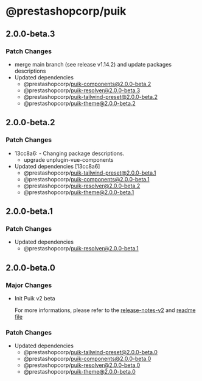 # @prestashopcorp/puik

## 2.0.0-beta.3

### Patch Changes

- merge main branch (see release v1.14.2) and update packages descriptions
- Updated dependencies
  - @prestashopcorp/puik-components@2.0.0-beta.2
  - @prestashopcorp/puik-resolver@2.0.0-beta.3
  - @prestashopcorp/puik-tailwind-preset@2.0.0-beta.2
  - @prestashopcorp/puik-theme@2.0.0-beta.2

## 2.0.0-beta.2

### Patch Changes

- 13cc8a6: - Changing package descriptions.
  - upgrade unplugin-vue-components
- Updated dependencies [13cc8a6]
  - @prestashopcorp/puik-tailwind-preset@2.0.0-beta.1
  - @prestashopcorp/puik-components@2.0.0-beta.1
  - @prestashopcorp/puik-resolver@2.0.0-beta.2
  - @prestashopcorp/puik-theme@2.0.0-beta.1

## 2.0.0-beta.1

### Patch Changes

- Updated dependencies
  - @prestashopcorp/puik-resolver@2.0.0-beta.1

## 2.0.0-beta.0

### Major Changes

- Init Puik v2 beta

  For more informations, please refer to the [release-notes-v2](../RELEASE-NOTES-V2.md) and [readme file](../RELEASE-NOTES-V2.md)

### Patch Changes

- Updated dependencies
  - @prestashopcorp/puik-tailwind-preset@2.0.0-beta.0
  - @prestashopcorp/puik-components@2.0.0-beta.0
  - @prestashopcorp/puik-resolver@2.0.0-beta.0
  - @prestashopcorp/puik-theme@2.0.0-beta.0
